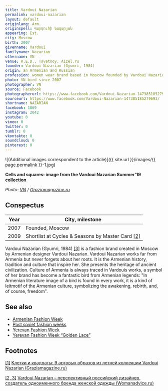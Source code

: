 ```yaml
---
title: Vardoui Nazarian
permalink: vardoui-nazarian
layout: default
originlang: Arm.
originspell: Վարդուհի Նազարյան
appearing: Est.
city: Moscow
birth: 2007
givenname: Vardoui
familyname: Nazarian
othername: VN
venue: R.E.D., Tsvetnoy, Aizel.ru
founder: Vardoui Nazarian (Gyumri, 1984)
origin: an Armenian and Russian
profession: women wear brand based in Moscow founded by Vardoui Nazarian in 2007
photo: VN bird since 2007
photographer: VN
source: Facebook
photographerurl: https://www.facebook.com/Vardoui-Nazarian-147385185279693/
sourceurl: https://www.facebook.com/Vardoui-Nazarian-147385185279693/
shortname: NAZARIAN
facebook: 1869
instagram: 2042
youtube: 0
vimeo: 0
twitter: 0
tumblr: 0
vkontakte: 0
soundcloud: 0
pinterest: 0
---
```


![(Additional images correspondent to the article)]({{ site.url }}/images/{{ page.permalink }}-1.jpg)

**Cells and squares: image from the Vardoui Nazarian Summer'19 collection**

*Photo: [VN](https://graziamagazine.ru/fashion/kletki-i-kvadraty-9-artovyh-obrazov-iz-letney-kollekcii-vardoui-nazarian) / [Graziamagazine.ru](https://graziamagazine.ru/fashion/kletki-i-kvadraty-9-artovyh-obrazov-iz-letney-kollekcii-vardoui-nazarian)*

## Сonspectus

|Year|City, milestone|
|-|-|
|2007|Founded, Moscow|
|2009|Shortlist at Cycles & Seasons by Master Card <span id="a2">[\[2\]](#f2)</span>|

Vardoui Nazarian (Gyumri, 1984) <span id="a2">[\[3\]](#f2)</span> is a fashion brand created in Moscow by Armenian designer Vardoui Nazarian. Vardoui Nazarian works far from Armenia but never forgets about her roots. It is the Armenian history, tradition and culture that inspire her. She presents the heritage of ancient civilization. Culture of Armenia is always traced in Vardouis works, a symbol of her brand has become a fantastic bird from Armenian legends: "In Armenian literature image of a bird is found in every work, it is a kind of leitmotif of the Armenian culture, symbolizing the awakening, rebirth, and, of course, freedom".


## See also

+ [Armenian Fashion Week](armenian-fashion-week)
+ [Post soviet fashion weeks](post-soviet-fashion-weeks)
+ [Yerevan Fashion Week](yerevan-fashion-week)
+ [Yerevan Fashion Week “Golden Lace”](yerevan-fashion-week-golden-lace)

## Footnotes

[[1]](#a1) <span id="f1"></span> [Клетки и квадраты: 9 артовых образов из летней коллекции Vardoui Nazarian (Graziamagazine.ru)](https://graziamagazine.ru/fashion/kletki-i-kvadraty-9-artovyh-obrazov-iz-letney-kollekcii-vardoui-nazarian)

[[2, 3]](#a2) <span id="f2"></span> [Vardoui Nazarian – перспективный российский дизайнер, создатель одноименного бренда женской одежды (Womanadvice.ru)](https://womanadvice.ru/vardui-nazaryan)
